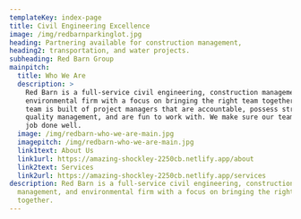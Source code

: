 ```yaml
---
templateKey: index-page
title: Civil Engineering Excellence
image: /img/redbarnparkinglot.jpg
heading: Partnering available for construction management,
heading2: transportation, and water projects.
subheading: Red Barn Group
mainpitch:
  title: Who We Are
  description: >
    Red Barn is a full-service civil engineering, construction management, and
    environmental firm with a focus on bringing the right team together.  Our
    team is built of project managers that are accountable, possess strong
    quality management, and are fun to work with. We make sure our team gets the
    job done well.
  image: /img/redbarn-who-we-are-main.jpg
  imagepitch: /img/redbarn-who-we-are-main.jpg
  link1text: About Us
  link1url: https://amazing-shockley-2250cb.netlify.app/about
  link2text: Services
  link2url: https://amazing-shockley-2250cb.netlify.app/services
description: Red Barn is a full-service civil engineering, construction
  management, and environmental firm with a focus on bringing the right team
  together.
---
```


